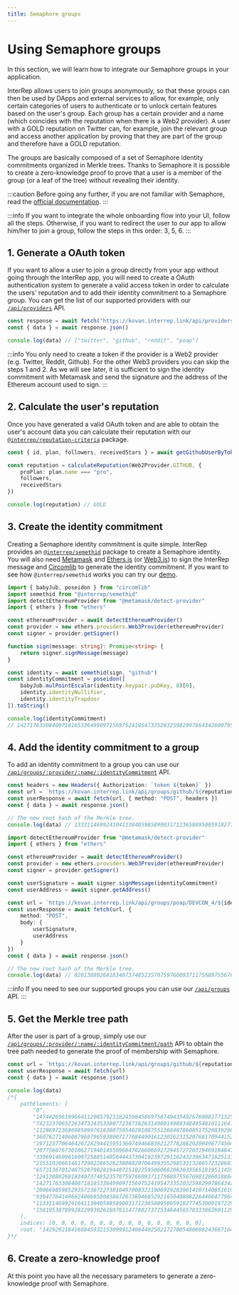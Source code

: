 ```yaml
---
title: Semaphore groups
---
```


# Using Semaphore groups

In this section, we will learn how to integrate our Semaphore groups in your application.

InterRep allows users to join groups anonymously, so that these groups can then be used by DApps and external services to allow, for example, only certain categories of users to authenticate or to unlock certain features based on the user's group. Each group has a certain provider and a name (which coincides with the reputation when there is a Web2 provider). A user with a GOLD reputation on Twitter can, for example, join the relevant group and access another application by proving that they are part of the group and therefore have a GOLD reputation.

The groups are basically composed of a set of Semaphore identity commitments organized in Merkle trees. Thanks to Semaphore it is possible to create a zero-knowledge proof to prove that a user is a member of the group (or a leaf of the tree) without revealing their identity.

:::caution
Before going any further, if you are not familiar with Semaphore, read the [official documentation](https://semaphore.appliedzkp.org).
:::

:::info
If you want to integrate the whole onboarding flow into your UI, follow all the steps. Otherwise, if you want to redirect the user to our app to allow him/her to join a group, follow the steps in this order: 3, 5, 6.
:::

## 1. Generate a OAuth token

If you want to allow a user to join a group directly from your app without going through the InterRep app, you will need to create a OAuth authentication system to generate a valid access token in order to calculate the users' reputation and to add their identity commitment to a Semaphore group. You can get the list of our supported providers with our [`/api/providers`](/api#apiproviders) API.

```typescript
const response = await fetch("https://kovan.interrep.link/api/providers")
const { data } = await response.json()

console.log(data) // ["twitter", "github", "reddit", "poap"]
```

:::info
You only need to create a token if the provider is a Web2 provider (e.g. Twitter, Reddit, Github). For the other Web3 providers you can skip the steps 1 and 2. As we will see later, it is sufficient to sign the identity commitment with Metamask and send the signature and the address of the Ethereum account used to sign.
:::

## 2. Calculate the user's reputation

Once you have generated a valid OAuth token and are able to obtain the user's account data you can calculate their reputation with our [`@interrep/reputation-criteria`](https://github.com/InterRep/interrep.js/tree/main/packages/reputation-criteria) package.

```typescript
const { id, plan, followers, receivedStars } = await getGithubUserByToken(token)

const reputation = calculateReputation(Web2Provider.GITHUB, {
    proPlan: plan.name === "pro",
    followers,
    receivedStars
})

console.log(reputation) // GOLD
```

## 3. Create the identity commitment

Creating a Semaphore identity commitment is quite simple. InterRep provides an [`@interrep/semethid`](https://github.com/InterRep/interrep.js/tree/main/packages/semethid) package to create a Semaphore identity. You will also need [Metamask](https://metamask.io/) and [Ethers.js](https://github.com/ethers-io/ethers.js/) (or [Web3.js](https://github.com/ChainSafe/web3.js)) to sign the InterRep message and [Circomlib](https://github.com/iden3/circomlib) to generate the identity commitment. If you want to see how `@interrep/semethid` works you can try our [demo](https://js.interrep.link/semethid/).

```typescript
import { babyJub, poseidon } from "circomlib"
import semethid from "@interrep/semethid"
import detectEthereumProvider from "@metamask/detect-provider"
import { ethers } from "ethers"

const ethereumProvider = await detectEthereumProvider()
const provider = new ethers.providers.Web3Provider(ethereumProvider)
const signer = provider.getSigner()

function sign(message: string): Promise<string> {
    return signer.signMessage(message)
}

const identity = await semethid(sign, "github")
const identityCommitment = poseidon([
    babyJub.mulPointEscalar(identity.keypair.pubKey, 8)[0],
    identity.identityNullifier,
    identity.identityTrapdoor
]).toString()

console.log(identityCommitment)
// 14271763308400718165336499097156975241954733520325982997864342600795471836726
```

## 4. Add the identity commitment to a group

To add an identity commitment to a group you can use our [`/api/groups/:provider/:name/:identityCommitment`](/api#apigroupsprovidernameidentitycommitment) API.

```typescript title="Groups with Web2 providers (e.g Github)."
const headers = new Headers({ Authorization: `token ${token}` })
const url = `https://kovan.interrep.link/api/groups/github/${reputation}/${identityCommitment}`
const userResponse = await fetch(url, { method: "POST", headers })
const { data } = await response.json()

// The new root hash of the Merkle tree.
console.log(data) // 13331146992410411304059858900317123658895005918277453009197229807340014528595
```

```typescript title="Groups with Web3 providers (e.g POAP)."
import detectEthereumProvider from "@metamask/detect-provider"
import { ethers } from "ethers"

const ethereumProvider = await detectEthereumProvider()
const provider = new ethers.providers.Web3Provider(ethereumProvider)
const signer = provider.getSigner()

const userSignature = await signer.signMessage(identityCommitment)
const userAddress = await signer.getAddress()

const url = `https://kovan.interrep.link/api/groups/poap/DEVCON_4/${identityCommitment}`
const userResponse = await fetch(url, {
    method: "POST",
    body: {
        userSignature,
        userAddress
    }
})
const { data } = await response.json()

// The new root hash of the Merkle tree.
console.log(data) // 82613880268183407374852357075976609371175688755676981206018884971008854919953
```

:::info
If you need to see our supported groups you can use our [`/api/groups`](/api#apigroups) API.
:::

## 5. Get the Merkle tree path

After the user is part of a group, simply use our [`/api/groups/:provider/:name/:identityCommitment/path`](/api#apigroupsprovidernameidentitycommitmentpath) API to obtain the tree path needed to generate the proof of membership with Semaphore.

```typescript
const url = `https://kovan.interrep.link/api/groups/github/${reputation}/${identityCommitment}/path`
const userResponse = await fetch(url)
const { data } = await response.json()

console.log(data)
/*{
    pathElements: [
        "0",
        "14744269619966411208579211824598458697587494354926760081771325075741142829156",
        "7423237065226347324353380772367382631490014989348495481811164164159255474657",
        "11286972368698509976183087595462810875513684078608517520839298933882497716792",
        "3607627140608796879659380071776844901612302623152076817094415224584923813162",
        "19712377064642672829441595136074946683621277828620209496774504837737984048981",
        "20775607673010627194014556968476266066927294572720319469184847051418138353016",
        "3396914609616007258851405644437304192397291162432396347162513310381425243293",
        "21551820661461729022865262380882070649935529853313286572328683688269863701601",
        "6573136701248752079028194407151022595060682063033565181951145966236778420039",
        "12413880268183407374852357075976609371175688755676981206018884971008854919922",
        "14271763308400718165336499097156975241954733520325982997864342600795471836726",
        "20066985985293572387227381049700832219069292839614107140851619262827735677018",
        "9394776414966240069580838672673694685292165040808226440647796406499139370960",
        "11331146992410411304059858900317123658895005918277453009197229807340014528524",
        "15819538789928229930262697811477882737253464456578333862691129291651619515538"
    ],
    indices: [0, 0, 0, 0, 0, 0, 0, 0, 0, 0, 0, 0, 0, 0, 0, 0],
    root: "14292921841668459321530999124084402502172700548060824366716414263194752155209"
}*/
```

## 6. Create a zero-knowledge proof

At this point you have all the necessary parameters to generate a zero-knowledge proof with Semaphore.
